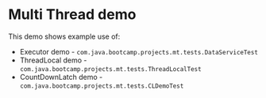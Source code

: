 # Multi Thread demo
This demo shows example use of:
* Executor demo - ``com.java.bootcamp.projects.mt.tests.DataServiceTest``
* ThreadLocal demo - ``com.java.bootcamp.projects.mt.tests.ThreadLocalTest``
* CountDownLatch demo - ``com.java.bootcamp.projects.mt.tests.CLDemoTest``